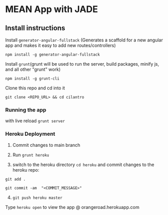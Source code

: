 # MEAN App with JADE


## Install instructions

Install `generator-angular-fullstack` (Generates a scaffold for a new angular app and makes it easy to add new routes/controllers)
```
npm install -g generator-angular-fullstack
```

Install `grunt`(grunt will be used to run the server, build packages, minify js, and all other "grunt" work)
```
npm install -g grunt-cli
```

Clone this repo and cd into it
```
git clone <REPO_URL> && cd cilantro
```

### Running the app
with live reload
`grunt server` 

### Heroku Deployment

1. Commit changes to main branch 

2. Run `grunt heroku`

3. switch to the heroku directory `cd heroku` and commit changes to the heroku repo:
```
git add .
```  
```
git commit -am  "<COMMIT_MESSAGE>"
```

4. `git push heroku master`

Type `heroku open` to view the app @ orangeroad.herokuapp.com 
